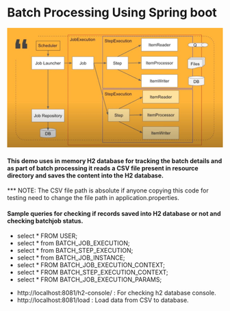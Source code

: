 # Batch Processing Using Spring boot
![alt text](https://github.com/roulupen/spring-batch-demo/blob/master/SpringBatch%20Architecture.JPG?raw=true)

#### This demo uses in memory H2 database for tracking the batch details and as part of batch processing it reads a CSV file present in resource directory and saves the content into the H2 database.

*** NOTE: The CSV file path is absolute if anyone copying this code for testing need to change the file path in application.properties.

#### Sample queries for checking if records saved into H2 database or not and checking batchjob status.

- select * FROM USER;
- select * from BATCH_JOB_EXECUTION;
- select * from BATCH_STEP_EXECUTION;
- select * from BATCH_JOB_INSTANCE;
- select * FROM BATCH_JOB_EXECUTION_CONTEXT;
- select * FROM BATCH_STEP_EXECUTION_CONTEXT;
- select * FROM BATCH_JOB_EXECUTION_PARAMS;

* http://localhost:8081/h2-console/ : For checking h2 database console.
* http://localhost:8081/load : Load data from CSV to database.
